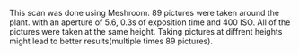 This scan was done using Meshroom. 
89 pictures were taken around the plant. with an aperture of 5.6, 0.3s of exposition time and 400 ISO.
All of the pictures were taken at the same height. 
Taking pictures at diffrent heights might lead to better results(multiple times 89 pictures).

